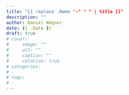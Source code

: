 ```yaml
---
title: "{{ replace .Name "-" " " | title }}"
description: ""
author: Daniel Wagner
date: {{ .Date }}
draft: true
# cover:
#     image: ""
#     alt: ""
#     caption: ""
#     relative: true
# categories:
# -
# tags:
# -
---
```


